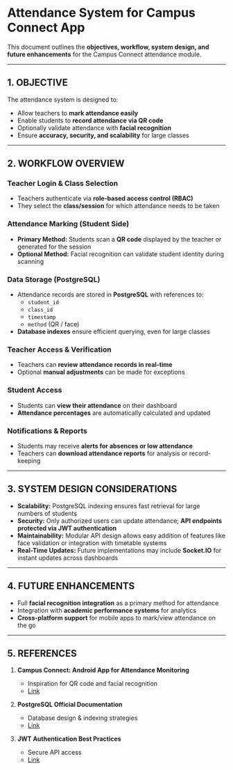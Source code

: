 # Attendance System for Campus Connect App

This document outlines the **objectives, workflow, system design, and future enhancements** for the Campus Connect attendance module.

---

## 1. OBJECTIVE

The attendance system is designed to:

- Allow teachers to **mark attendance easily**
- Enable students to **record attendance via QR code**
- Optionally validate attendance with **facial recognition**
- Ensure **accuracy, security, and scalability** for large classes

---

## 2. WORKFLOW OVERVIEW

### Teacher Login & Class Selection

- Teachers authenticate via **role-based access control (RBAC)**
- They select the **class/session** for which attendance needs to be taken

### Attendance Marking (Student Side)

- **Primary Method:** Students scan a **QR code** displayed by the teacher or generated for the session
- **Optional Method:** Facial recognition can validate student identity during scanning

### Data Storage (PostgreSQL)

- Attendance records are stored in **PostgreSQL** with references to:
  - `student_id`
  - `class_id`
  - `timestamp`
  - `method` (QR / face)
- **Database indexes** ensure efficient querying, even for large classes

### Teacher Access & Verification

- Teachers can **review attendance records in real-time**
- Optional **manual adjustments** can be made for exceptions

### Student Access

- Students can **view their attendance** on their dashboard
- **Attendance percentages** are automatically calculated and updated

### Notifications & Reports

- Students may receive **alerts for absences or low attendance**
- Teachers can **download attendance reports** for analysis or record-keeping

---

## 3. SYSTEM DESIGN CONSIDERATIONS

- **Scalability:** PostgreSQL indexing ensures fast retrieval for large numbers of students
- **Security:** Only authorized users can update attendance; **API endpoints protected via JWT authentication**
- **Maintainability:** Modular API design allows easy addition of features like face validation or integration with timetable systems
- **Real-Time Updates:** Future implementations may include **Socket.IO** for instant updates across dashboards

---

## 4. FUTURE ENHANCEMENTS

- Full **facial recognition integration** as a primary method for attendance
- Integration with **academic performance systems** for analytics
- **Cross-platform support** for mobile apps to mark/view attendance on the go

---

## 5. REFERENCES

1. **Campus Connect: Android App for Attendance Monitoring**
   - Inspiration for QR code and facial recognition
   - [Link](https://journal.aide-inc.net/index.php/aide-irj/article/view/127)

2. **PostgreSQL Official Documentation**
   - Database design & indexing strategies
   - [Link](https://www.postgresql.org/docs/)

3. **JWT Authentication Best Practices**
   - Secure API access
   - [Link](https://www.jwt.io/introduction#what-is-json-web-token)
